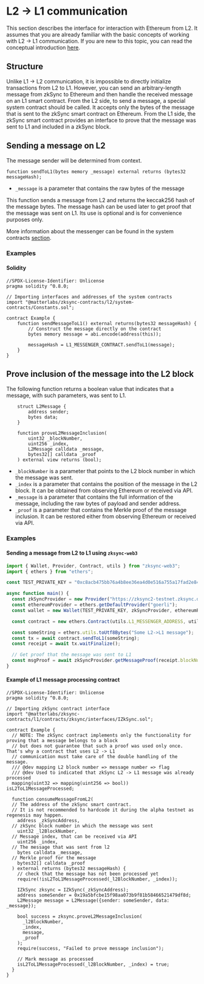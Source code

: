 # L2 -> L1 communication

This section describes the interface for interaction with Ethereum from L2. It assumes that you are already familiar with the basic concepts of working with L2 -> L1 communication. If you are new to this topic, you can read the conceptual introduction [here](./l1-l2-interop.md#l2-l1-communication).

## Structure

Unlike L1 -> L2 communication, it is impossible to directly initialize transactions from L2 to L1. However, you can send an arbitrary-length message from zkSync to Ethereum and then handle the received message on an L1 smart contract. From the L2 side, to send a message, a special system contract should be called. It accepts only the bytes of the message that is sent to the zkSync smart contract on Ethereum. From the L1 side, the zkSync smart contract provides an interface to prove that the message was sent to L1 and included in a zkSync block.

## Sending a message on L2

The message sender will be determined from context.

```
function sendToL1(bytes memory _message) external returns (bytes32 messageHash);
```

- `_message` is a parameter that contains the raw bytes of the message

This function sends a message from L2 and returns the keccak256 hash of the message bytes. The message hash can be used later to get proof that the message was sent on L1. Its use is optional and is for convenience purposes only.

More information about the messenger can be found in the system contracts [section](../contracts/system-contracts.md#understanding-system-contracts##IL1Messenger).

### Examples

#### Solidity

```solidity
//SPDX-License-Identifier: Unlicense
pragma solidity ^0.8.0;

// Importing interfaces and addresses of the system contracts
import "@matterlabs/zksync-contracts/l2/system-contracts/Constants.sol";

contract Example {
    function sendMessageToL1() external returns(bytes32 messageHash) {
        // Construct the message directly on the contract
        bytes memory message = abi.encode(address(this));

        messageHash = L1_MESSENGER_CONTRACT.sendToL1(message);
    }
}
```

## Prove inclusion of the message into the L2 block

The following function returns a boolean value that indicates that a message, with such parameters, was sent to L1.

```solidity
    struct L2Message {
        address sender;
        bytes data;
    }

    function proveL2MessageInclusion(
        uint32 _blockNumber,
        uint256 _index,
        L2Message calldata _message,
        bytes32[] calldata _proof
    ) external view returns (bool);
```

- `_blockNumber` is a parameter that points to the L2 block number in which the message was sent.
- `_index` is a parameter that contains the position of the message in the L2 block. It can be obtained from observing Ethereum or received via API.
- `_message` is a parameter that contains the full information of the message, including the raw bytes of payload and sender address.
- `_proof` is a parameter that contains the Merkle proof of the message inclusion. It can be restored either from observing Ethereum or received via API.

### Examples

#### Sending a message from L2 to L1 using `zksync-web3`

```ts
import { Wallet, Provider, Contract, utils } from "zksync-web3";
import { ethers } from "ethers";

const TEST_PRIVATE_KEY = "0xc8acb475bb76a4b8ee36ea4d0e516a755a17fad2e84427d5559b37b544d9ba5a";

async function main() {
  const zkSyncProvider = new Provider("https://zksync2-testnet.zksync.dev");
  const ethereumProvider = ethers.getDefaultProvider("goerli");
  const wallet = new Wallet(TEST_PRIVATE_KEY, zkSyncProvider, ethereumProvider);

  const contract = new ethers.Contract(utils.L1_MESSENGER_ADDRESS, utils.L1_MESSENGER, wallet);

  const someString = ethers.utils.toUtf8Bytes("Some L2->L1 message");
  const tx = await contract.sendToL1(someString);
  const receipt = await tx.waitFinalize();

  // Get proof that the message was sent to L1
  const msgProof = await zkSyncProvider.getMessageProof(receipt.blockNumber, wallet.address, ethers.utils.keccak256(someString));
}
```

#### Example of L1 message processing contract

```solidity
//SPDX-License-Identifier: Unlicense
pragma solidity ^0.8.0;

// Importing zkSync contract interface
import "@matterlabs/zksync-contracts/l1/contracts/zksync/interfaces/IZkSync.sol";

contract Example {
  // NOTE: The zkSync contract implements only the functionality for proving that a message belongs to a block
  // but does not guarantee that such a proof was used only once. That's why a contract that uses L2 -> L1
  // communication must take care of the double handling of the message.
  /// @dev mapping L2 block number => message number => flag
  /// @dev Used to indicated that zkSync L2 -> L1 message was already processed
  mapping(uint32 => mapping(uint256 => bool)) isL2ToL1MessageProcessed;

  function consumeMessageFromL2(
  // The address of the zkSync smart contract.
  // It is not recommended to hardcode it during the alpha testnet as regenesis may happen.
    address _zkSyncAddress,
  // zkSync block number in which the message was sent
    uint32 _l2BlockNumber,
  // Message index, that can be received via API
    uint256 _index,
  // The message that was sent from l2
    bytes calldata _message,
  // Merkle proof for the message
    bytes32[] calldata _proof
  ) external returns (bytes32 messageHash) {
    // check that the message has not been processed yet
    require(!isL2ToL1MessageProcessed(_l2BlockNumber, _index));

    IZkSync zksync = IZkSync(_zkSyncAddress);
    address someSender = 0x19a5bfcbe15f98aa073b9f81b58466521479df8d;
    L2Message message = L2Message({sender: someSender, data: _message});

    bool success = zksync.proveL2MessageInclusion(
      _l2BlockNumber,
      _index,
      message,
      _proof
    );
    require(success, "Failed to prove message inclusion");

    // Mark message as processed
    isL2ToL1MessageProcessed(_l2BlockNumber, _index) = true;
  }
}

```
